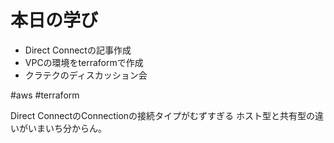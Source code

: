# 本日の学び
- Direct Connectの記事作成
- VPCの環境をterraformで作成
- クラテクのディスカッション会

#aws #terraform

Direct ConnectのConnectionの接続タイプがむずすぎる
ホスト型と共有型の違いがいまいち分からん。


